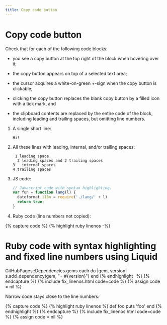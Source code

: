 ```yaml
---
title: Copy code button
---
```


# Copy code button

Check that for each of the following code blocks:

- you see a copy button at the top right of the block when hovering over it;

- the copy button appears on top of a selected text area;

- the cursor acquires a white-on-green +-sign when the copy button is clickable;

- clicking the copy button replaces the blank copy button by a filled icon with a tick mark, and

- the clipboard contents are replaced by the entire code of the block,
  including leading and trailing spaces, but omitting line numbers.

1.  A single short line:

    ```
    Hi!
    ```

1.  All these lines with leading, internal, and/or trailing spaces:

    ```
     1 leading space
      2 leading spaces and 2 trailing spaces  
    3   internal spaces
    4 trailing spaces    
    ```

1.  JS code:

    ```js
    // Javascript code with syntax highlighting.
    var fun = function lang(l) {
      dateformat.i18n = require('./lang/' + l)
      return true;
    }
    ```

1.  Ruby code (line numbers not copied):

{% capture code %}
{% highlight ruby linenos -%}
# Ruby code with syntax highlighting and fixed line numbers using Liquid
GitHubPages::Dependencies.gems.each do |gem, version|
  s.add_dependency(gem, "= #{version}")
end
{% endhighlight -%}
{% endcapture %}
{% include fix_linenos.html code=code %}
{% assign code = nil %}

Narrow code stays close to the line numbers:

{% capture code %}
{% highlight ruby linenos %}
def foo
  puts 'foo'
end
{% endhighlight %}
{% endcapture %}
{% include fix_linenos.html code=code %}
{% assign code = nil %}
